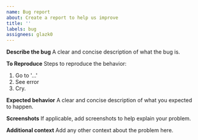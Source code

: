 ```yaml
---
name: Bug report
about: Create a report to help us improve
title: ''
labels: bug
assignees: glazk0
---
```


**Describe the bug**
A clear and concise description of what the bug is.

**To Reproduce**
Steps to reproduce the behavior:

1. Go to '...'
2. See error
3. Cry.

**Expected behavior**
A clear and concise description of what you expected to happen.

**Screenshots**
If applicable, add screenshots to help explain your problem.

**Additional context**
Add any other context about the problem here.

